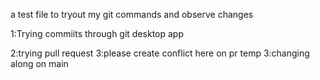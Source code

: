 a test file to tryout my git commands and observe changes

1:Trying commiits through git desktop app

2:trying pull request
3:please create conflict here on pr temp
3:changing along on main